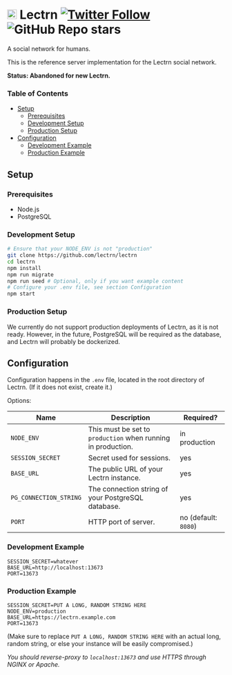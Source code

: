 # <img src="https://github.com/lectrn/branding/raw/main/icon/png/icon_bg.png" width="22"> Lectrn [![Twitter Follow](https://img.shields.io/twitter/follow/lectrn?style=social)](https://twitter.com/lectrn) ![GitHub Repo stars](https://img.shields.io/github/stars/lectrn/lectrn?style=social) 
A social network for humans.

This is the reference server implementation for the Lectrn social network.

**Status: Abandoned for new Lectrn.**

### Table of Contents
* [Setup](#setup)
  * [Prerequisites](#prerequisites)
  * [Development Setup](#development-setup)
  * [Production Setup](#production-setup)
* [Configuration](#configuration)
  * [Development Example](#development-example)
  * [Production Example](#production-example)

## Setup

### Prerequisites

 * Node.js
 * PostgreSQL

### Development Setup

```bash
# Ensure that your NODE_ENV is not "production"
git clone https://github.com/lectrn/lectrn
cd lectrn
npm install
npm run migrate
npm run seed # Optional, only if you want example content
# Configure your .env file, see section Configuration
npm start
```

### Production Setup

We currently do not support production deployments of Lectrn, as it is not ready. However, in the future, PostgreSQL will be required as the database, and Lectrn will probably be dockerized.

## Configuration

Configuration happens in the `.env` file, located in the root directory of Lectrn. (If it does not exist, create it.)

Options:

| Name | Description | Required? |
|-|-|-|
| `NODE_ENV` | This must be set to `production` when running in production. | in production |
| `SESSION_SECRET` | Secret used for sessions. | yes |
| `BASE_URL` | The public URL of your Lectrn instance. | yes |
| `PG_CONNECTION_STRING` | The connection string of your PostgreSQL database. | yes |
| `PORT` | HTTP port of server. | no (default: `8080`)

### Development Example

```env
SESSION_SECRET=whatever
BASE_URL=http://localhost:13673
PORT=13673
```

### Production Example

```env
SESSION_SECRET=PUT A LONG, RANDOM STRING HERE
NODE_ENV=production
BASE_URL=https://lectrn.example.com
PORT=13673
```

(Make sure to replace `PUT A LONG, RANDOM STRING HERE` with an actual long, random string, or else your instance will be easily compromised.)

*You should reverse-proxy to `localhost:13673` and use HTTPS through NGINX or Apache.*

